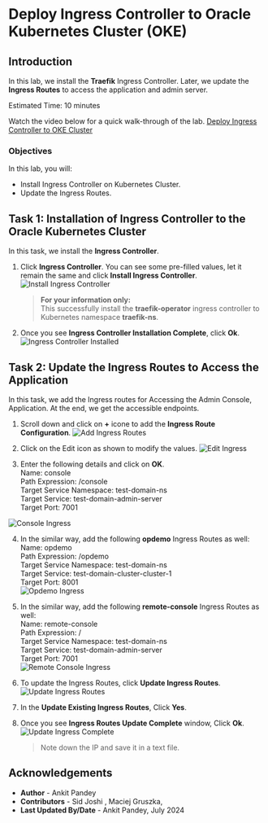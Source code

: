 # Deploy Ingress Controller to Oracle Kubernetes Cluster (OKE)

## Introduction

In this lab, we install the **Traefik** Ingress Controller. Later, we update the **Ingress Routes** to access the application and admin server.

Estimated Time: 10 minutes

Watch the video below for a quick walk-through of the lab.
[Deploy Ingress Controller to OKE Cluster](videohub:1_4kih00fi)

### Objectives

In this lab, you will:

* Install Ingress Controller on Kubernetes Cluster.
* Update the Ingress Routes.


## Task 1: Installation of Ingress Controller to the Oracle Kubernetes Cluster

In this task, we install the **Ingress Controller**.

1. Click **Ingress Controller**. You can see some pre-filled values, let it remain the same and click **Install Ingress Controller**.
 ![Install Ingress Controller](images/install-ingress-controller.png)
    > **For your information only:**<br>
    > This successfully install the **traefik-operator** ingress controller to Kubernetes namespace **traefik-ns**. 

2. Once you see **Ingress Controller Installation Complete**, click **Ok**.
 ![Ingress Controller Installed](images/ingress-controller-installed.png)


## Task 2: Update the Ingress Routes to Access the Application

In this task, we add the Ingress routes for Accessing the Admin Console, Application. At the end, we get the accessible endpoints.

1. Scroll down and click on **+** icone to add the **Ingress Route Configuration**. 
 ![Add Ingress Routes](images/add-ingress-routes.png)

2. Click on the Edit icon as shown to modify the values.
 ![Edit Ingress](images/edit-ingress.png)

3. Enter the following details and click on **OK**.<br>
 Name: console<br> 
 Path Expression: /console<br>
 Target Service Namespace: test-domain-ns<br>
 Target Service: test-domain-admin-server<br>
 Target Port: 7001<br>

 ![Console Ingress](images/console-ingress.png)

4. In the similar way, add the following **opdemo** Ingress Routes as well:<br>
 Name: opdemo<br>
 Path Expression: /opdemo<br>
 Target Service Namespace: test-domain-ns<br>
 Target Service: test-domain-cluster-cluster-1 <br>
 Target Port: 8001<br>
 ![Opdemo Ingress](images/opdemo-ingress.png)

5. In the similar way, add the following **remote-console** Ingress Routes as well:<br>
 Name: remote-console<br>
 Path Expression: / <br>
 Target Service Namespace: test-domain-ns<br>
 Target Service: test-domain-admin-server<br>
 Target Port: 7001<br>
 ![Remote Console Ingress](images/remote-console-ingress.png)

6. To update the Ingress Routes, click **Update Ingress Routes**.
 ![Update Ingress Routes](images/update-ingress-routes.png)

7. In the **Update Existing Ingress Routes**, Click **Yes**.

8. Once you see **Ingress Routes Update Complete** window, Click **Ok**.
 ![Update Ingress Complete](images/update-ingress-complete.png)

    > Note down the IP and save it in a text file.


## Acknowledgements

* **Author** -  Ankit Pandey
* **Contributors** - Sid Joshi , Maciej Gruszka, 
* **Last Updated By/Date** - Ankit Pandey, July 2024
